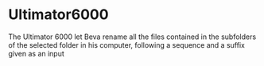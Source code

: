 # Ultimator6000
The Ultimator 6000 let Beva rename all the files contained in the subfolders  of the selected folder in his computer, following a sequence and a suffix given as an input

